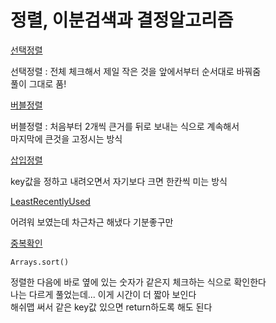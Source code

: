 # 정렬, 이분검색과 결정알고리즘

[선택정렬](선택정렬.java)

선택정렬 : 전체 체크해서 제일 작은 것을 앞에서부터 순서대로 바꿔줌\
풀이 그대로 품!

[버블정렬](버블정렬.java)

버블정렬 : 처음부터 2개씩 큰거를 뒤로 보내는 식으로 계속해서\
마지막에 큰것을 고정시는 방식

[삽입정렬](삽입정렬.java)

key값을 정하고 내려오면서 자기보다 크면 한칸씩 미는 방식

[LeastRecentlyUsed](LeastRecentlyUsed.java)

어려워 보였는데 차근차근 해냈다 기분좋구만

[중복확인](중복확인.java)
```
Arrays.sort()
```
정렬한 다음에 바로 옆에 있는 숫자가 같은지 체크하는 식으로 확인한다\
나는 다르게 풀었는데... 이게 시간이 더 짧아 보인다\
해쉬맵 써서 같은 key값 있으면 return하도록 해도 된다